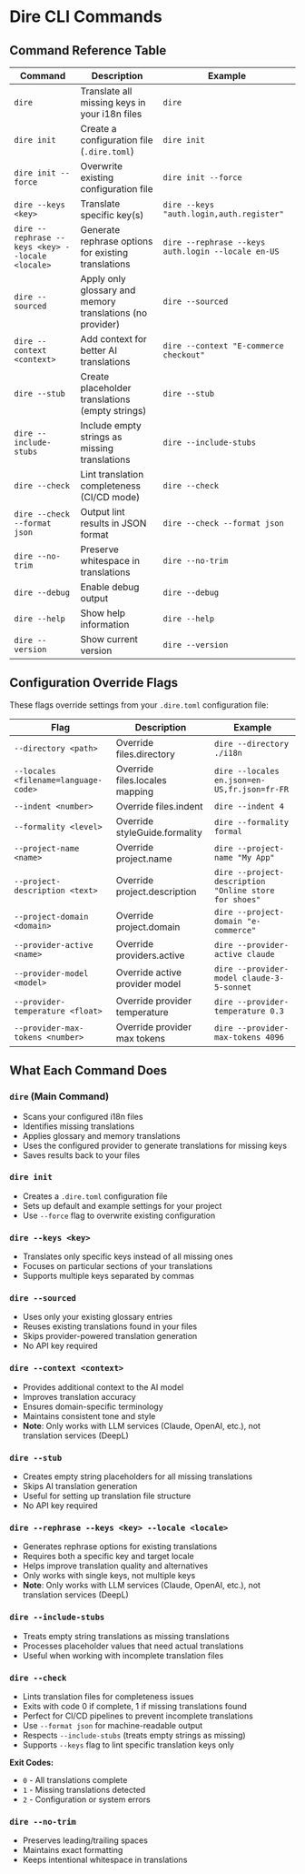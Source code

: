 # Dire CLI Commands

## Command Reference Table

| Command                                          | Description                                               | Example                                            |
| ------------------------------------------------ | --------------------------------------------------------- | -------------------------------------------------- |
| `dire`                                           | Translate all missing keys in your i18n files             | `dire`                                             |
| `dire init`                                      | Create a configuration file (`.dire.toml`)                | `dire init`                                        |
| `dire init --force`                              | Overwrite existing configuration file                     | `dire init --force`                                |
| `dire --keys <key>`                              | Translate specific key(s)                                 | `dire --keys "auth.login,auth.register"`           |
| `dire --rephrase --keys <key> --locale <locale>` | Generate rephrase options for existing translations       | `dire --rephrase --keys auth.login --locale en-US` |
| `dire --sourced`                                 | Apply only glossary and memory translations (no provider) | `dire --sourced`                                   |
| `dire --context <context>`                       | Add context for better AI translations                    | `dire --context "E-commerce checkout"`             |
| `dire --stub`                                    | Create placeholder translations (empty strings)           | `dire --stub`                                      |
| `dire --include-stubs`                           | Include empty strings as missing translations             | `dire --include-stubs`                             |
| `dire --check`                                   | Lint translation completeness (CI/CD mode)                | `dire --check`                                     |
| `dire --check --format json`                     | Output lint results in JSON format                        | `dire --check --format json`                       |
| `dire --no-trim`                                 | Preserve whitespace in translations                       | `dire --no-trim`                                   |
| `dire --debug`                                   | Enable debug output                                       | `dire --debug`                                     |
| `dire --help`                                    | Show help information                                     | `dire --help`                                      |
| `dire --version`                                 | Show current version                                      | `dire --version`                                   |

## Configuration Override Flags

These flags override settings from your `.dire.toml` configuration file:

| Flag                                 | Description                    | Example                                               |
| ------------------------------------ | ------------------------------ | ----------------------------------------------------- |
| `--directory <path>`                 | Override files.directory       | `dire --directory ./i18n`                             |
| `--locales <filename=language-code>` | Override files.locales mapping | `dire --locales en.json=en-US,fr.json=fr-FR`          |
| `--indent <number>`                  | Override files.indent          | `dire --indent 4`                                     |
| `--formality <level>`                | Override styleGuide.formality  | `dire --formality formal`                             |
| `--project-name <name>`              | Override project.name          | `dire --project-name "My App"`                        |
| `--project-description <text>`       | Override project.description   | `dire --project-description "Online store for shoes"` |
| `--project-domain <domain>`          | Override project.domain        | `dire --project-domain "e-commerce"`                  |
| `--provider-active <name>`           | Override providers.active      | `dire --provider-active claude`                       |
| `--provider-model <model>`           | Override active provider model | `dire --provider-model claude-3-5-sonnet`             |
| `--provider-temperature <float>`     | Override provider temperature  | `dire --provider-temperature 0.3`                     |
| `--provider-max-tokens <number>`     | Override provider max tokens   | `dire --provider-max-tokens 4096`                     |

## What Each Command Does

### `dire` (Main Command)

- Scans your configured i18n files
- Identifies missing translations
- Applies glossary and memory translations
- Uses the configured provider to generate translations for missing keys
- Saves results back to your files

### `dire init`

- Creates a `.dire.toml` configuration file
- Sets up default and example settings for your project
- Use `--force` flag to overwrite existing configuration

### `dire --keys <key>`

- Translates only specific keys instead of all missing ones
- Focuses on particular sections of your translations
- Supports multiple keys separated by commas

### `dire --sourced`

- Uses only your existing glossary entries
- Reuses existing translations found in your files
- Skips provider-powered translation generation
- No API key required

### `dire --context <context>`

- Provides additional context to the AI model
- Improves translation accuracy
- Ensures domain-specific terminology
- Maintains consistent tone and style
- **Note**: Only works with LLM services (Claude, OpenAI, etc.), not translation services (DeepL)

### `dire --stub`

- Creates empty string placeholders for all missing translations
- Skips AI translation generation
- Useful for setting up translation file structure
- No API key required

### `dire --rephrase --keys <key> --locale <locale>`

- Generates rephrase options for existing translations
- Requires both a specific key and target locale
- Helps improve translation quality and alternatives
- Only works with single keys, not multiple keys
- **Note**: Only works with LLM services (Claude, OpenAI, etc.), not translation services (DeepL)

### `dire --include-stubs`

- Treats empty string translations as missing translations
- Processes placeholder values that need actual translations
- Useful when working with incomplete translation files

### `dire --check`

- Lints translation files for completeness issues
- Exits with code 0 if complete, 1 if missing translations found
- Perfect for CI/CD pipelines to prevent incomplete translations
- Use `--format json` for machine-readable output
- Respects `--include-stubs` (treats empty strings as missing)
- Supports `--keys` flag to lint specific translation keys only

**Exit Codes:**

- `0` - All translations complete
- `1` - Missing translations detected
- `2` - Configuration or system errors

### `dire --no-trim`

- Preserves leading/trailing spaces
- Maintains exact formatting
- Keeps intentional whitespace in translations
